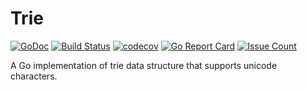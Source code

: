 # Trie

[![GoDoc](https://godoc.org/github.com/gobasics/trie?status.svg)](https://godoc.org/github.com/gobasics/trie)
[![Build Status](https://travis-ci.org/gobasics/trie.svg?branch=master)](https://travis-ci.org/gobasics/trie)
[![codecov](https://codecov.io/gh/gobasics/trie/branch/master/graph/badge.svg)](https://codecov.io/gh/gobasics/trie)
[![Go Report Card](https://goreportcard.com/badge/github.com/gobasics/trie)](https://goreportcard.com/report/github.com/gobasics/trie)
[![Issue Count](https://codeclimate.com/github/gobasics/trie/badges/issue_count.svg)](https://codeclimate.com/github/gobasics/trie)

A Go implementation of trie data structure that supports unicode characters.
